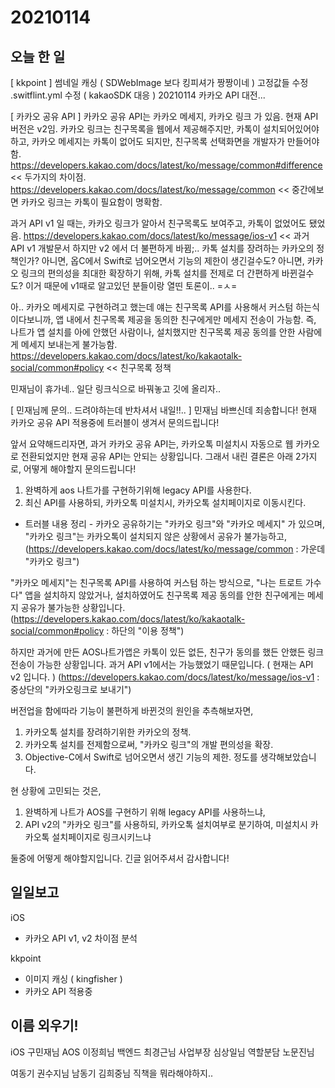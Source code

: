 # 20210114
## 오늘 한 일
[ kkpoint ]
썸네일 캐싱 ( SDWebImage 보다 킹피셔가 짱짱이네 )
고정값들 수정
.switflint.yml 수정 ( kakaoSDK 대응 )
20210114 카카오 API 대전...

[ 카카오 공유 API ]
카카오 공유 API는 카카오 메세지, 카카오 링크 가 있음.
현재 API 버전은 v2임.
카카오 링크는 친구목록을 웹에서 제공해주지만, 카톡이 설치되어있어야하고,
카카오 메세지는 카톡이 없어도 되지만, 친구목록 선택화면을 개발자가 만들어야함.
https://developers.kakao.com/docs/latest/ko/message/common#difference << 두가지의 차이점.
https://developers.kakao.com/docs/latest/ko/message/common << 중간에보면 카카오 링크는 카톡이 필요함이 명확함.

과거 API v1 일 때는, 카카오 링크가 알아서 친구목록도 보여주고, 카톡이 없었어도 됐었음.
https://developers.kakao.com/docs/latest/ko/message/ios-v1 << 과거 API v1 개발문서
하지만 v2 에서 더 불편하게 바뀜;.. 카톡 설치를 장려하는 카카오의 정책인가?
아니면, 옵C에서 Swift로 넘어오면서 기능의 제한이 생긴걸수도?
아니면, 카카오 링크의 편의성을 최대한 확장하기 위해, 카톡 설치를 전제로 더 간편하게 바뀐걸수도?
이거 때문에 v1때로 알고있던 분들이랑 열띤 토론이.. =ㅅ=

아.. 카카오 메세지로 구현하려고 했는데 얘는 친구목록 API를 사용해서 커스텀 하는식이다보니까,
앱 내에서 친구목록 제공을 동의한 친구에게만 메세지 전송이 가능함.
즉, 나트가 앱 설치를 아에 안했던 사람이나, 설치했지만 친구목록 제공 동의를 안한 사람에게 메세지 보내는게 불가능함.
https://developers.kakao.com/docs/latest/ko/kakaotalk-social/common#policy << 친구목록 정책

민재님이 휴가네.. 일단 링크식으로 바꿔놓고 깃에 올리자..


[ 민재님께 문의.. 드려야하는데 반차셔서 내일!!.. ]
민재님 바쁘신데 죄송합니다!
현재 카카오 공유 API 적용중에 트러블이 생겨서 문의드립니다!

앞서 요약해드리자면, 과거 카카오 공유 API는,
카카오톡 미설치시 자동으로 웹 카카오로 전환되었지만 현재 공유 API는 안되는 상황입니다.
그래서 내린 결론은 아래 2가지로, 어떻게 해야할지 문의드립니다!
1. 완벽하게 aos 나트가를 구현하기위해 legacy API를 사용한다.
2. 최신 API를 사용하되, 카카오톡 미설치시, 카카오톡 설치페이지로 이동시킨다.


- 트러블 내용 정리 -
카카오 공유하기는 "카카오 링크"와 "카카오 메세지" 가 있으며, 
"카카오 링크"는 카카오톡이 설치되지 않은 상황에서 공유가 불가능하고,  (https://developers.kakao.com/docs/latest/ko/message/common : 가운데 "카카오 링크")

"카카오 메세지"는 친구목록 API를 사용하여 커스텀 하는 방식으로, "나는 트로트 가수다" 앱을 설치하지 않았거나, 설치하였어도 친구목록 제공 동의를 안한 친구에게는 메세지 공유가 불가능한 상황입니다.
(https://developers.kakao.com/docs/latest/ko/kakaotalk-social/common#policy : 하단의 "이용 정책")

하지만 과거에 만든 AOS나트가앱은 카톡이 있든 없든, 친구가 동의를 했든 안했든 링크 전송이 가능한 상황입니다.
과거 API v1에서는 가능했었기 때문입니다. ( 현재는 API v2 입니다. )
(https://developers.kakao.com/docs/latest/ko/message/ios-v1 : 중상단의 "카카오링크로 보내기")

버전업을 함에따라 기능이 불편하게 바뀐것의 원인을 추측해보자면,
1. 카카오톡 설치를 장려하기위한 카카오의 정책.
2. 카카오톡 설치를 전제함으로써, "카카오 링크"의 개발 편의성을 확장.
3. Objective-C에서 Swift로 넘어오면서 생긴 기능의 제한.
정도를 생각해보았습니다.

현 상황에 고민되는 것은,
1. 완벽하게 나트가 AOS를 구현하기 위해 legacy API를 사용하느냐,
2. API v2의 "카카오 링크"를 사용하되, 카카오톡 설치여부로 분기하여, 미설치시 카카오톡 설치페이지로 링크시키느냐

둘중에 어떻게 해야할지입니다. 
긴글 읽어주셔서 감사합니다!

## 일일보고
iOS
 - 카카오 API v1, v2 차이점 분석
 
kkpoint
 - 이미지 캐싱 ( kingfisher )
 - 카카오 API 적용중

## 이름 외우기!
iOS 구민재님
AOS 이정희님
백엔드 최경근님
사업부장 심상일님
역할분담 노문진님

여동기 권수지님
남동기 김희중님
직책을 뭐라해야하지..

